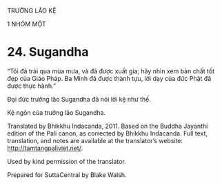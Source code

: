 TRƯỞNG LÃO KỆ

1 NHÓM MỘT

# 24\. Sugandha

“Tôi đã trải qua mùa mưa, và đã được xuất gia; hãy nhìn xem bản chất tốt đẹp của Giáo Pháp. Ba Minh đã được thành tựu, lời dạy của đức Phật đã được thực hành.”

Đại đức trưởng lão Sugandha đã nói lời kệ như thế.

Kệ ngôn của trưởng lão Sugandha.

Translated by Bhikkhu Indacanda, 2011. Based on the Buddha Jayanthi edition of the Pali canon, as corrected by Bhikkhu Indacanda. Full text, translation, and notes are available at the translator’s website: http://tamtangpaliviet.net/.

Used by kind permission of the translator.

Prepared for SuttaCentral by Blake Walsh.